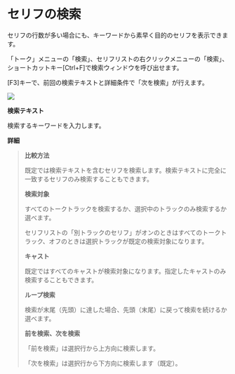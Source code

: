


セリフの検索
======


  


 セリフの行数が多い場合にも、キーワードから素早く目的のセリフを表示できます。
   

 「トーク」メニューの「検索」、セリフリストの右クリックメニューの「検索」、ショートカットキー[Ctrl+F]で検索ウィンドウを呼び出せます。
   

 [F3]キーで、前回の検索テキストと詳細条件で「次を検索」が行えます。
   

  


![](../../image/search_daialog.png)

  

**検索テキスト**
  

 検索するキーワードを入力します。
   

  

**詳細**
  


> **比較方法**
>   
> 
>  既定では検索テキストを含むセリフを検索します。検索テキストに完全に一致するセリフのみ検索することもできます。
>    
> 
>   
> 
> **検索対象**
>   
> 
>  すべてのトークトラックを検索するか、選択中のトラックのみ検索するか選べます。
>    
> 
>  セリフリストの「別トラックのセリフ」がオンのときはすべてのトークトラック、オフのときは選択トラックが既定の検索対象になります。
>    
> 
>   
> 
> **キャスト**
>   
> 
>  既定ではすべてのキャストが検索対象になります。指定したキャストのみ検索することもできます。
>    
> 
>   
> 
> **ループ検索**
>   
> 
>  検索が末尾（先頭）に達した場合、先頭（末尾）に戻って検索を続けるか選べます。
>    
> 
>   
> 
> **前を検索、次を検索**
>   
> 
>  「前を検索」は選択行から上方向に検索します。
>    
> 
>  「次を検索」は選択行から下方向に検索します（既定）。







